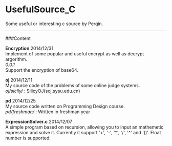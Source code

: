 UsefulSource_C
==============

Some useful or interesting c source by Perqin.  

****
###Content

**Encryption** 2014/12/31  
Implement of some popular and useful encrypt as well as decrypt argorithm.  
*0.0.1*  
Support the encryption of base64.  

**oj** 2014/12/11  
My source code of the problems of some online judge systems.  
*oj/sicily/* : SilicyOJ(soj.sysu.edu.cn)  

**pd** 2014/12/25  
My source code written on Programming Design course.  
*pd/freshman/* : Written in freshman year  

**ExpressionSolver.c** 2014/12/07  
A simple program based on recursion, allowing you to input an mathemetic expression and solve it. Currently it support '+', '-', '*', '/', '^' and '()'. Float number is supported.  

